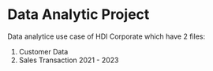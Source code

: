 # Data Analytic Project
Data analytice use case of HDI Corporate which have 2 files:     
1) Customer Data
2) Sales Transaction 2021 - 2023
